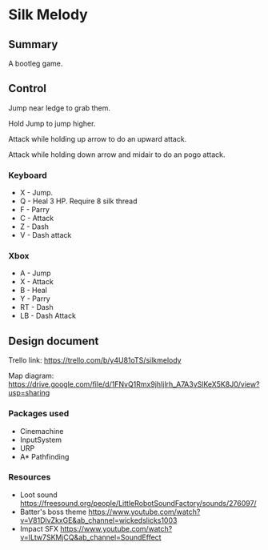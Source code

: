 # Silk Melody

## Summary

A bootleg game.

## Control

Jump near ledge to grab them.

Hold Jump to jump higher.

Attack while holding up arrow to do an upward attack.

Attack while holding down arrow and midair to do an pogo attack.

### Keyboard

- X - Jump.
- Q - Heal 3 HP. Require 8 silk thread
- F - Parry
- C - Attack
- Z - Dash
- V - Dash attack

### Xbox

- A - Jump
- X - Attack
- B - Heal
- Y - Parry
- RT - Dash
- LB - Dash Attack

## Design document

Trello link: <https://trello.com/b/y4U81oTS/silkmelody>

Map diagram: <https://drive.google.com/file/d/1FNvQ1Rmx9jhIjlrh_A7A3vSlKeX5K8J0/view?usp=sharing>

### Packages used

- Cinemachine
- InputSystem
- URP
- A\* Pathfinding

### Resources

- Loot sound <https://freesound.org/people/LittleRobotSoundFactory/sounds/276097/>
- Batter's boss theme <https://www.youtube.com/watch?v=V81DlvZkxGE&ab_channel=wickedslicks1003>
- Impact SFX <https://www.youtube.com/watch?v=ILtw7SKMjCQ&ab_channel=SoundEffect>
